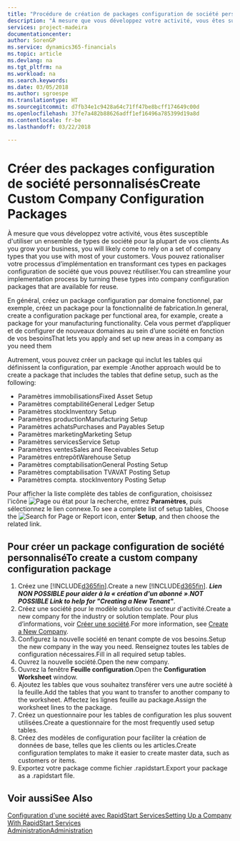 ```yaml
---
title: "Procédure de création de packages configuration de société personnalisés | Microsoft Docs"
description: "À mesure que vous développez votre activité, vous êtes susceptible d'utiliser un ensemble de types de société pour la plupart de vos clients. Vous pouvez rationaliser votre processus d’implémentation en transformant ces types en packages configuration de société que vous pouvez réutiliser."
services: project-madeira
documentationcenter: 
author: SorenGP
ms.service: dynamics365-financials
ms.topic: article
ms.devlang: na
ms.tgt_pltfrm: na
ms.workload: na
ms.search.keywords: 
ms.date: 03/05/2018
ms.author: sgroespe
ms.translationtype: HT
ms.sourcegitcommit: d7fb34e1c9428a64c71ff47be8bcff174649c00d
ms.openlocfilehash: 37fe7a482b88626adff1ef16496a785399d19a8d
ms.contentlocale: fr-be
ms.lasthandoff: 03/22/2018

---
```

# <a name="create-custom-company-configuration-packages"></a><span data-ttu-id="da8f8-104">Créer des packages configuration de société personnalisés</span><span class="sxs-lookup"><span data-stu-id="da8f8-104">Create Custom Company Configuration Packages</span></span>
<span data-ttu-id="da8f8-105">À mesure que vous développez votre activité, vous êtes susceptible d'utiliser un ensemble de types de société pour la plupart de vos clients.</span><span class="sxs-lookup"><span data-stu-id="da8f8-105">As you grow your business, you will likely come to rely on a set of company types that you use with most of your customers.</span></span> <span data-ttu-id="da8f8-106">Vous pouvez rationaliser votre processus d’implémentation en transformant ces types en packages configuration de société que vous pouvez réutiliser.</span><span class="sxs-lookup"><span data-stu-id="da8f8-106">You can streamline your implementation process by turning these types into company configuration packages that are available for reuse.</span></span>  

<span data-ttu-id="da8f8-107">En général, créez un package configuration par domaine fonctionnel, par exemple, créez un package pour la fonctionnalité de fabrication.</span><span class="sxs-lookup"><span data-stu-id="da8f8-107">In general, create a configuration package per functional area, for example, create a package for your manufacturing functionality.</span></span> <span data-ttu-id="da8f8-108">Cela vous permet d’appliquer et de configurer de nouveaux domaines au sein d’une société en fonction de vos besoins</span><span class="sxs-lookup"><span data-stu-id="da8f8-108">That lets you apply and set up new areas in a company as you need them</span></span>  

<span data-ttu-id="da8f8-109">Autrement, vous pouvez créer un package qui inclut les tables qui définissent la configuration, par exemple :</span><span class="sxs-lookup"><span data-stu-id="da8f8-109">Another approach would be to create a package that includes the tables that define setup, such as the following:</span></span>  

-   <span data-ttu-id="da8f8-110">Paramètres immobilisations</span><span class="sxs-lookup"><span data-stu-id="da8f8-110">Fixed Asset Setup</span></span>  
-   <span data-ttu-id="da8f8-111">Paramètres comptabilité</span><span class="sxs-lookup"><span data-stu-id="da8f8-111">General Ledger Setup</span></span>  
-   <span data-ttu-id="da8f8-112">Paramètres stock</span><span class="sxs-lookup"><span data-stu-id="da8f8-112">Inventory Setup</span></span>  
-   <span data-ttu-id="da8f8-113">Paramètres production</span><span class="sxs-lookup"><span data-stu-id="da8f8-113">Manufacturing Setup</span></span>  
-   <span data-ttu-id="da8f8-114">Paramètres achats</span><span class="sxs-lookup"><span data-stu-id="da8f8-114">Purchases and Payables Setup</span></span>  
-   <span data-ttu-id="da8f8-115">Paramètres marketing</span><span class="sxs-lookup"><span data-stu-id="da8f8-115">Marketing Setup</span></span>  
-   <span data-ttu-id="da8f8-116">Paramètres services</span><span class="sxs-lookup"><span data-stu-id="da8f8-116">Service Setup</span></span>  
-   <span data-ttu-id="da8f8-117">Paramètres ventes</span><span class="sxs-lookup"><span data-stu-id="da8f8-117">Sales and Receivables Setup</span></span>  
-   <span data-ttu-id="da8f8-118">Paramètres entrepôt</span><span class="sxs-lookup"><span data-stu-id="da8f8-118">Warehouse Setup</span></span>  
-   <span data-ttu-id="da8f8-119">Paramètres comptabilisation</span><span class="sxs-lookup"><span data-stu-id="da8f8-119">General Posting Setup</span></span>  
-   <span data-ttu-id="da8f8-120">Paramètres comptabilisation TVA</span><span class="sxs-lookup"><span data-stu-id="da8f8-120">VAT Posting Setup</span></span>  
-   <span data-ttu-id="da8f8-121">Paramètres compta. stock</span><span class="sxs-lookup"><span data-stu-id="da8f8-121">Inventory Posting Setup</span></span>  

<span data-ttu-id="da8f8-122">Pour afficher la liste complète des tables de configuration, choisissez l'icône ![Page ou état pour la recherche](media/ui-search/search_small.png "Page ou état pour la recherche"), entrez **Paramètres**, puis sélectionnez le lien connexe.</span><span class="sxs-lookup"><span data-stu-id="da8f8-122">To see a complete list of setup tables, Choose the ![Search for Page or Report](media/ui-search/search_small.png "Search for Page or Report icon") icon, enter **Setup**, and then choose the related link.</span></span>  

## <a name="to-create-a-custom-company-configuration-package"></a><span data-ttu-id="da8f8-123">Pour créer un package configuration de société personnalisé</span><span class="sxs-lookup"><span data-stu-id="da8f8-123">To create a custom company configuration package</span></span>  
1.  <span data-ttu-id="da8f8-124">Créez une [!INCLUDE[d365fin](includes/d365fin_md.md)].</span><span class="sxs-lookup"><span data-stu-id="da8f8-124">Create a new [!INCLUDE[d365fin](includes/d365fin_md.md)].</span></span> <span data-ttu-id="da8f8-125">***Lien NON POSSIBLE pour aider à la « création d'un abonné »***.</span><span class="sxs-lookup"><span data-stu-id="da8f8-125">***NOT POSSIBLE Link to help for "Creating a New Tenant"***.</span></span>   
2.  <span data-ttu-id="da8f8-126">Créez une société pour le modèle solution ou secteur d'activité.</span><span class="sxs-lookup"><span data-stu-id="da8f8-126">Create a new company for the industry or solution template.</span></span> <span data-ttu-id="da8f8-127">Pour plus d’informations, voir [Créer une société](admin-how-to-create-a-new-company.md).</span><span class="sxs-lookup"><span data-stu-id="da8f8-127">For more information, see [Create a New Company](admin-how-to-create-a-new-company.md).</span></span>  
3.  <span data-ttu-id="da8f8-128">Configurez la nouvelle société en tenant compte de vos besoins.</span><span class="sxs-lookup"><span data-stu-id="da8f8-128">Setup the new company in the way you need.</span></span> <span data-ttu-id="da8f8-129">Renseignez toutes les tables de configuration nécessaires.</span><span class="sxs-lookup"><span data-stu-id="da8f8-129">Fill in all required setup tables.</span></span>  
4.  <span data-ttu-id="da8f8-130">Ouvrez la nouvelle société.</span><span class="sxs-lookup"><span data-stu-id="da8f8-130">Open the new company.</span></span>
5. <span data-ttu-id="da8f8-131">Ouvrez la fenêtre **Feuille configuration**.</span><span class="sxs-lookup"><span data-stu-id="da8f8-131">Open the **Configuration Worksheet** window.</span></span>  
6.  <span data-ttu-id="da8f8-132">Ajoutez les tables que vous souhaitez transférer vers une autre société à la feuille.</span><span class="sxs-lookup"><span data-stu-id="da8f8-132">Add the tables that you want to transfer to another company to the worksheet.</span></span> <span data-ttu-id="da8f8-133">Affectez les lignes feuille au package.</span><span class="sxs-lookup"><span data-stu-id="da8f8-133">Assign the worksheet lines to the package.</span></span>  
7.  <span data-ttu-id="da8f8-134">Créez un questionnaire pour les tables de configuration les plus souvent utilisées.</span><span class="sxs-lookup"><span data-stu-id="da8f8-134">Create a questionnaire for the most frequently used setup tables.</span></span>  
8.  <span data-ttu-id="da8f8-135">Créez des modèles de configuration pour faciliter la création de données de base, telles que les clients ou les articles.</span><span class="sxs-lookup"><span data-stu-id="da8f8-135">Create configuration templates to make it easier to create master data, such as customers or items.</span></span>  
9.  <span data-ttu-id="da8f8-136">Exportez votre package comme fichier .rapidstart.</span><span class="sxs-lookup"><span data-stu-id="da8f8-136">Export your package as a .rapidstart file.</span></span>  

## <a name="see-also"></a><span data-ttu-id="da8f8-137">Voir aussi</span><span class="sxs-lookup"><span data-stu-id="da8f8-137">See Also</span></span>  
[<span data-ttu-id="da8f8-138">Configuration d'une société avec RapidStart Services</span><span class="sxs-lookup"><span data-stu-id="da8f8-138">Setting Up a Company With RapidStart Services</span></span>](admin-set-up-a-company-with-rapidstart.md)  
[<span data-ttu-id="da8f8-139">Administration</span><span class="sxs-lookup"><span data-stu-id="da8f8-139">Administration</span></span>](admin-setup-and-administration.md)

